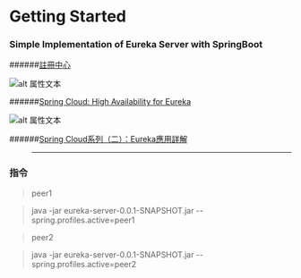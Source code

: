 # Getting Started

### Simple Implementation of Eureka Server with SpringBoot

######[註冊中心](https://levelup.gitconnected.com/simple-implementation-of-eureka-server-with-springboot-780b64e19735)

![alt 属性文本](https://miro.medium.com/max/1094/1*6Umzqr8mpZ__Zv0I-Z6xHQ.png)

######[Spring Cloud: High Availability for Eureka](https://medium.com/swlh/spring-cloud-high-availability-for-eureka-b5b7abcefb32)

![alt 属性文本](https://miro.medium.com/max/875/1*E_jKPsXqlRqabuT-ltY6YA.png)

######[Spring Cloud系列（二）：Eureka應用詳解](https://iter01.com/536735.html)

> --------------------

### 指令
> peer1

> java -jar eureka-server-0.0.1-SNAPSHOT.jar --spring.profiles.active=peer1

> peer2

> java -jar eureka-server-0.0.1-SNAPSHOT.jar --spring.profiles.active=peer2


